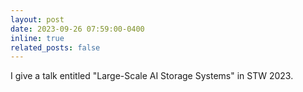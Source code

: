 ```yaml
---
layout: post
date: 2023-09-26 07:59:00-0400
inline: true
related_posts: false
---
```


I give a talk entitled "Large-Scale AI Storage Systems" in STW 2023.
<!-- <strong style="color: var(--global-award-color);font-size:15px;font-family:monospace;font-weight:900;">Best Paper Award at HPCA 2023</strong> -->
